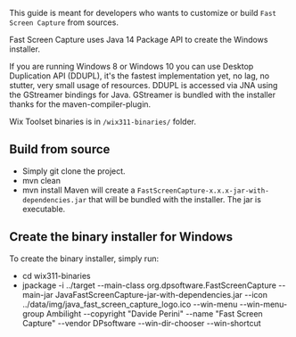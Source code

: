 This guide is meant for developers who wants to customize or build `Fast Screen Capture` from sources.

Fast Screen Capture uses Java 14 Package API to create the Windows installer.

If you are running Windows 8 or Windows 10 you can use Desktop Duplication API (DDUPL), it's the fastest implementation yet, no lag, no stutter, very small usage of resources. DDUPL is accessed via JNA using the GStreamer bindings for Java.
GStreamer is bundled with the installer thanks for the maven-compiler-plugin. 

Wix Toolset binaries is in `/wix311-binaries/` folder.

## Build from source
- Simply git clone the project.
- mvn clean
- mvn install
Maven will create a `FastScreenCapture-x.x.x-jar-with-dependencies.jar` that will be bundled with the installer. The jar is executable.

## Create the binary installer for Windows
To create the binary installer, simply run:
- cd wix311-binaries  
- jpackage -i ../target --main-class org.dpsoftware.FastScreenCapture --main-jar JavaFastScreenCapture-jar-with-dependencies.jar --icon ../data/img/java_fast_screen_capture_logo.ico --win-menu --win-menu-group Ambilight --copyright "Davide Perini" --name "Fast Screen Capture"  --vendor DPsoftware --win-dir-chooser --win-shortcut




